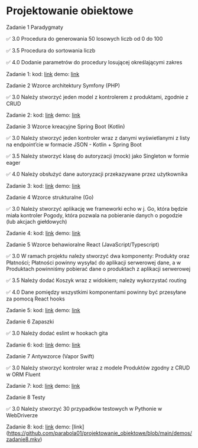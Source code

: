 # Projektowanie obiektowe

Zadanie 1 Paradygmaty

✅ 3.0 Procedura do generowania 50 losowych liczb od 0 do 100

✅ 3.5 Procedura do sortowania liczb

✅ 4.0 Dodanie parametrów do procedury losującej określającymi zakres

Zadanie 1: kod: [link](https://github.com/parabola01/projektowanie_obiektowe/blob/main/zadanie1/zadanie1.pas) demo: [link](https://github.com/parabola01/projektowanie_obiektowe/blob/main/demos/zadanie1.mkv)

Zadanie 2 Wzorce architektury Symfony (PHP)

✅ 3.0 Należy stworzyć jeden model z kontrolerem z produktami, zgodnie z CRUD

Zadanie 2: kod: [link](https://github.com/parabola01/projektowanie_obiektowe/tree/main/zadanie2/zadanie2) demo: [link](https://github.com/parabola01/projektowanie_obiektowe/blob/main/demos/zadanie2.mkv)

Zadanie 3 Wzorce kreacyjne Spring Boot (Kotlin)

✅ 3.0 Należy stworzyć jeden kontroler wraz z danymi wyświetlanymi z
listy na endpoint’cie w formacie JSON - Kotlin + Spring Boot

✅ 3.5 Należy stworzyć klasę do autoryzacji (mock) jako Singleton w
formie eager

✅ 4.0 Należy obsłużyć dane autoryzacji przekazywane przez użytkownika

Zadanie 3: kod: [link](https://github.com/parabola01/projektowanie_obiektowe/tree/main/zadanie3/zadanie3/zadanie3) demo: [link](https://github.com/parabola01/projektowanie_obiektowe/blob/main/demos/zadanie3.mkv)

Zadanie 4 Wzorce strukturalne (Go)

✅ 3.0 Należy stworzyć aplikację we frameworki echo w j. Go, która będzie
miała kontroler Pogody, która pozwala na pobieranie danych o pogodzie
(lub akcjach giełdowych)

Zadanie 4: kod: [link](https://github.com/parabola01/projektowanie_obiektowe/tree/main/zadanie4) demo: [link](https://github.com/parabola01/projektowanie_obiektowe/blob/main/demos/zadanie4.mkv)

Zadanie 5 Wzorce behawioralne React (JavaScript/Typescript)

✅ 3.0 W ramach projektu należy stworzyć dwa komponenty: Produkty oraz Płatności; Płatności powinny wysyłać do aplikacji serwerowej dane, a w Produktach powinniśmy pobierać dane o produktach z aplikacji serwerowej

✅ 3.5 Należy dodać Koszyk wraz z widokiem; należy wykorzystać routing

✅ 4.0 Dane pomiędzy wszystkimi komponentami powinny być przesyłane za pomocą React hooks

Zadanie 5: kod: [link](https://github.com/parabola01/projektowanie_obiektowe/tree/main/zadanie5/app) demo: [link](https://github.com/parabola01/projektowanie_obiektowe/blob/main/demos/zadanie5.mkv)

Zadanie 6 Zapaszki

✅ 3.0 Należy dodać eslint w hookach gita

Zadanie 6: kod: [link](https://github.com/parabola01/projektowanie_obiektowe/tree/main/zadanie6/app) demo: [link](https://github.com/parabola01/projektowanie_obiektowe/blob/main/demos/zadanie6.mkv)

Zadanie 7 Antywzorce (Vapor Swift)

✅ 3.0 Należy stworzyć kontroler wraz z modele Produktów zgodny z CRUD w ORM Fluent

Zadanie 7: kod: [link](https://github.com/parabola01/projektowanie_obiektowe/tree/bd6a1a979c7ab69c9153835a988517f07d77f055/zadanie7) demo: [link](https://github.com/parabola01/projektowanie_obiektowe/blob/main/demos/zadanie7.mkv)

Zadanie 8 Testy

✅ 3.0 Należy stworzyć 30 przypadków testowych w Pythonie w WebDriverze

Zadanie 8: kod: [link](https://github.com/parabola01/projektowanie_obiektowe/tree/be219b8dc4afa155d12f133a580a82e33f990b86) demo: [link] (https://github.com/parabola01/projektowanie_obiektowe/blob/main/demos/zadanie8.mkv)